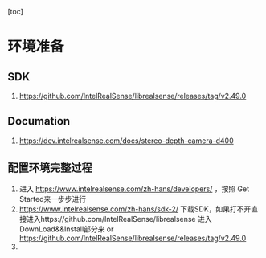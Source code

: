 [toc]


# 环境准备

## SDK
1. https://github.com/IntelRealSense/librealsense/releases/tag/v2.49.0



## Documation
1. https://dev.intelrealsense.com/docs/stereo-depth-camera-d400




## 配置环境完整过程
1. 进入 https://www.intelrealsense.com/zh-hans/developers/ ，按照 Get Started来一步步进行
2. https://www.intelrealsense.com/zh-hans/sdk-2/ 下载SDK，如果打不开直接进入https://github.com/IntelRealSense/librealsense 进入DownLoad&&Install部分来 or https://github.com/IntelRealSense/librealsense/releases/tag/v2.49.0
3. 
